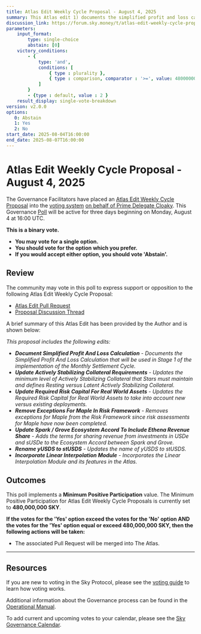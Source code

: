 ```yaml
---
title: Atlas Edit Weekly Cycle Proposal - August 4, 2025
summary: This Atlas edit 1) documents the simplified profit and loss calculation that will be used in Stage 1 of the implementation of the Monthly Settlement Cycle, 2) updates the minimum level of Actively Stabilizing Collateral that Stars must maintain and defines Resting versus Latent Actively Stabilizing Collateral, 3) updates the Required Risk Capital for Real World Assets to take into account new versus existing deployments, 4) removes exceptions for Maple from the Risk Framework since risk assessments for Maple have now been completed, 5)adds the terms for sharing revenue from investments in USDe and sUSDe to the Ecosystem Accord between Spark and Grove, 6) updates the name of yUSDS to stUSDS, 7) incorporates the Linear Interpolation Module and its features in the Atlas.
discussion_link: https://forum.sky.money/t/atlas-edit-weekly-cycle-proposal-week-of-2025-08-04/26957
parameters:
    input_format:
        type: single-choice
        abstain: [0]
    victory_conditions:
        - {
            type: 'and',
            conditions: [
                { type : plurality },
                { type : comparison, comparator : '>=', value: 480000000 }
            ]
        }
        - {type : default, value : 2 }
    result_display: single-vote-breakdown
version: v2.0.0
options:
   0: Abstain
   1: Yes
   2: No
start_date: 2025-08-04T16:00:00
end_date: 2025-08-07T16:00:00
---
```


# Atlas Edit Weekly Cycle Proposal - August 4, 2025

The Governance Facilitators have placed an [Atlas Edit Weekly Cycle Proposal](https://sky-atlas.powerhouse.io/A.1.10.2_Atlas_Edit_Weekly_Cycle/4a8ad9ad-5c5d-4994-9b46-f04c0e61ce59|0db30308) into the [voting system](https://vote.sky.money/polling) [on behalf of Prime Delegate Cloaky](http://forum.sky.money/t/atlas-edit-weekly-cycle-proposal-week-of-2025-08-04/26957/2). This Governance [Poll](https://sky-atlas.powerhouse.io/A.1.10.2_Atlas_Edit_Weekly_Cycle/4a8ad9ad-5c5d-4994-9b46-f04c0e61ce59|0db30308) will be active for three days beginning on Monday, August 4 at 16:00 UTC.

**This is a binary vote.**

- **You may vote for a single option.**
- **You should vote for the option which you prefer.**
- **If you would accept either option, you should vote 'Abstain'.**

## Review

The community may vote in this poll to express support or opposition to the following Atlas Edit Weekly Cycle Proposal:

- [Atlas Edit Pull Request](https://github.com/sky-ecosystem/next-gen-atlas/pull/38)
- [Proposal Discussion Thread](https://forum.sky.money/t/atlas-edit-weekly-cycle-proposal-week-of-2025-08-04/26957)

A brief summary of this Atlas Edit has been provided by the Author and is shown below:

_This proposal includes the following edits:_

- _**Document Simplified Profit And Loss Calculation** - Documents the Simplified Profit And Loss Calculation that will be used in Stage 1 of the implementation of the Monthly Settlement Cycle._
- _**Update Actively Stabilizing Collateral Requirements** - Updates the minimum level of Actively Stabilizing Collateral that Stars must maintain and defines Resting versus Latent Actively Stabilizing Collateral._
- _**Update Required Risk Capital For Real World Assets** - Updates the Required Risk Capital for Real World Assets to take into account new versus existing deployments._
- _**Remove Exceptions For Maple In Risk Framework** - Removes exceptions for Maple from the Risk Framework since risk assessments for Maple have now been completed._
- _**Update Spark / Grove Ecosystem Accord To Include Ethena Revenue Share** - Adds the terms for sharing revenue from investments in USDe and sUSDe to the Ecosystem Accord between Spark and Grove._
- _**Rename yUSDS to stUSDS** - Updates the name of yUSDS to stUSDS._
- _**Incorporate Linear Interpolation Module** - Incorporates the Linear Interpolation Module and its features in the Atlas._

## Outcomes

This poll implements a **Minimum Positive Participation** value. The Minimum Positive Participation for Atlas Edit Weekly Cycle Proposals is currently set to **480,000,000 SKY**.

**If the votes for the 'Yes' option exceed the votes for the 'No' option AND the votes for the 'Yes' option equal or exceed 480,000,000 SKY, then the following actions will be taken:**

- The associated Pull Request will be merged into The Atlas.

---

## Resources

If you are new to voting in the Sky Protocol, please see the [voting guide](https://manual.makerdao.com/governance/voting-in-makerdao/on-chain-governance) to learn how voting works.

Additional information about the Governance process can be found in the [Operational Manual](https://manual.makerdao.com).

To add current and upcoming votes to your calendar, please see the [Sky Governance Calendar](https://manual.makerdao.com/makerdao/calendars/governance-calendar).
